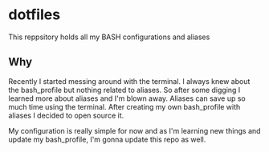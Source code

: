 # dotfiles

This reppsitory holds all my BASH configurations and aliases


## Why 

Recently I started messing around with the terminal. I always knew about the bash_profile but nothing related to aliases. So after some digging I learned more about aliases and I'm blown away. Aliases can save up so much time using the terminal. After creating my own bash_profile with aliases I decided to open source it. 

My configuration is really simple for now and as I'm learning new things and update my bash_profile, I'm gonna update this repo as well. 
